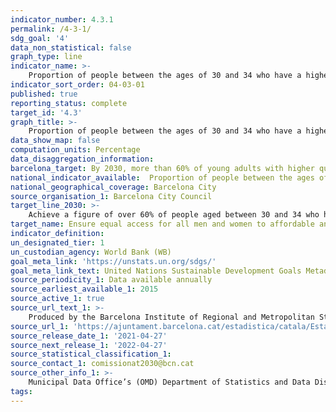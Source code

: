 ```yaml
---
indicator_number: 4.3.1
permalink: /4-3-1/
sdg_goal: '4'
data_non_statistical: false
graph_type: line
indicator_name: >-
    Proportion of people between the ages of 30 and 34 who have a higher-education qualification (university or advanced vocational qualification)
indicator_sort_order: 04-03-01
published: true
reporting_status: complete
target_id: '4.3'
graph_title: >-
    Proportion of people between the ages of 30 and 34 who have a higher-education qualification (university or advanced vocational qualification)
data_show_map: false
computation_units: Percentage
data_disaggregation_information: 
barcelona_target: By 2030, more than 60% of young adults with higher qualifications 
national_indicator_available:  Proportion of people between the ages of 30 and 34 who have a higher-education qualification (university or advanced vocational qualification)
national_geographical_coverage: Barcelona City
source_organisation_1: Barcelona City Council
target_line_2030: >-
    Achieve a figure of over 60% of people aged between 30 and 34 who have successfully completed university degrees or an advanced vocational qualification 
target_name: Ensure equal access for all men and women to affordable and high-quality technical, vocational and tertiary education, including university
indicator_definition:
un_designated_tier: 1
un_custodian_agency: World Bank (WB)
goal_meta_link: 'https://unstats.un.org/sdgs/'
goal_meta_link_text: United Nations Sustainable Development Goals Metadata (pdf 894kB)
source_periodicity_1: Data available annually
source_earliest_available_1: 2015
source_active_1: true
source_url_text_1: >-
    Produced by the Barcelona Institute of Regional and Metropolitan Studies (IERMB) based on the Municipal Data Office’s (OMD) Department of Statistics and Data Dissemination
source_url_1: 'https://ajuntament.barcelona.cat/estadistica/catala/Estadistiques_per_temes/Poblacio_i_demografia/Poblacio/Padro_municipal_habitants/evo/ev06.htm'
source_release_date_1: '2021-04-27'
source_next_release_1: '2022-04-27'
source_statistical_classification_1: 
source_contact_1: comissionat2030@bcn.cat
source_other_info_1: >-
    Municipal Data Office’s (OMD) Department of Statistics and Data Dissemination
tags:
---
```

